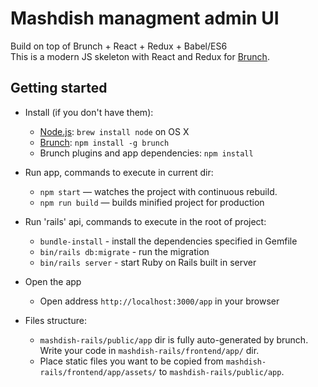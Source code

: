 # Mashdish managment admin UI

Build on top of Brunch + React + Redux + Babel/ES6 <br/>
This is a modern JS skeleton with React and Redux for [Brunch](http://brunch.io).

## Getting started

* Install (if you don't have them):
    * [Node.js](http://nodejs.org): `brew install node` on OS X
    * [Brunch](http://brunch.io): `npm install -g brunch`
    * Brunch plugins and app dependencies: `npm install`

* Run app, commands to execute in current dir:
    * `npm start` — watches the project with continuous rebuild.
    * `npm run build` — builds minified project for production

* Run 'rails' api, commands to execute in the root of project:
    * `bundle-install` - install the dependencies specified in Gemfile
    * `bin/rails db:migrate` - run the migration
    * `bin/rails server` - start Ruby on Rails built in server

* Open the app
    * Open address `http://localhost:3000/app` in your browser

* Files structure:
    * `mashdish-rails/public/app` dir is fully auto-generated by brunch. Write your code in `mashdish-rails/frontend/app/` dir.
    * Place static files you want to be copied from `mashdish-rails/frontend/app/assets/` to `mashdish-rails/public/app`.